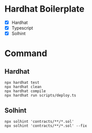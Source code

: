# Hardhat Boilerplate

- [x] Hardhat
- [x] Typescript
- [x] Solhint

# Command
## Hardhat
```
npx hardhat test
npx hardhat clean
npx hardhat compile
npx hardhat run scripts/deploy.ts
```
## Solhint

```
npx solhint 'contracts/**/*.sol'
npx solhint 'contracts/**/*.sol' --fix
```
